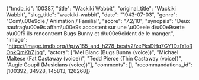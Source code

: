 {"tmdb_id": 100387, "title": "Wackiki Wabbit", "original_title": "Wackiki Wabbit", "slug_title": "wackiki-wabbit", "date": "1943-07-03", "genre": "Com\u00e9die / Animation / Familial", "score": "7.2/10", "synopsis": "Deux naufrag\u00e9s affam\u00e9s accostent sur une \u00eele d\u00e9serte o\u00f9 ils rencontrent Bugs Bunny et d\u00e9cident de le manger.", "image": "https://image.tmdb.org/t/p/w185_and_h278_bestv2/zePksDHg7GY1DzIYloROpkQmKh7.jpg", "actors": ["Mel Blanc (Bugs Bunny (voice))", "Michael Maltese (Fat Castaway (voice))", "Tedd Pierce (Thin Castaway (voice))", "Augie Goupil (Musicians (voice))"], "comments": [], "recommandations_id": [100392, 34928, 145813, 126268]}